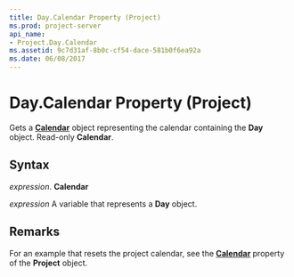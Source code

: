 ```yaml
---
title: Day.Calendar Property (Project)
ms.prod: project-server
api_name:
- Project.Day.Calendar
ms.assetid: 9c7d31af-8b0c-cf54-dace-581b0f6ea92a
ms.date: 06/08/2017
---
```



# Day.Calendar Property (Project)

Gets a  **[Calendar](Project.Calendar.md)** object representing the calendar containing the **Day** object. Read-only **Calendar**.


## Syntax

 _expression_. **Calendar**

 _expression_ A variable that represents a **Day** object.


## Remarks

For an example that resets the project calendar, see the  **[Calendar](Project.Project.Calendar.md)** property of the **Project** object.


